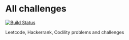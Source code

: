 # All challenges

[![Build Status](https://travis-ci.com/lovung/challenges.svg?branch=master)](https://travis-ci.com/lovung/challenges)

Leetcode, Hackerrank, Codility problems and challenges
